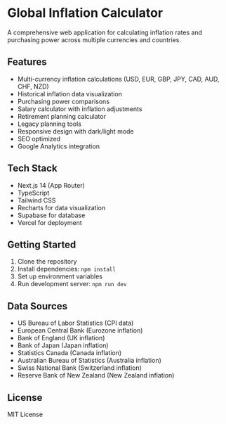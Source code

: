 # Global Inflation Calculator

A comprehensive web application for calculating inflation rates and purchasing power across multiple currencies and countries.

## Features

- Multi-currency inflation calculations (USD, EUR, GBP, JPY, CAD, AUD, CHF, NZD)
- Historical inflation data visualization
- Purchasing power comparisons
- Salary calculator with inflation adjustments
- Retirement planning calculator
- Legacy planning tools
- Responsive design with dark/light mode
- SEO optimized
- Google Analytics integration

## Tech Stack

- Next.js 14 (App Router)
- TypeScript
- Tailwind CSS
- Recharts for data visualization
- Supabase for database
- Vercel for deployment

## Getting Started

1. Clone the repository
2. Install dependencies: `npm install`
3. Set up environment variables
4. Run development server: `npm run dev`


## Data Sources

- US Bureau of Labor Statistics (CPI data)
- European Central Bank (Eurozone inflation)
- Bank of England (UK inflation)
- Bank of Japan (Japan inflation)
- Statistics Canada (Canada inflation)
- Australian Bureau of Statistics (Australia inflation)
- Swiss National Bank (Switzerland inflation)
- Reserve Bank of New Zealand (New Zealand inflation)

## License

MIT License
